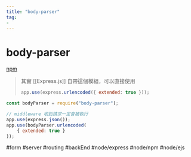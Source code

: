 ```yaml
---
title: "body-parser"
tag: 
- 
---
```

# body-parser
[npm](https://www.npmjs.com/package/body-parser)
> 其實 [[Express.js]] 自帶這個模組，可以直接使用
>```js
>app.use(express.urlencoded({ extended: true }));
>```

```js
const bodyParser = require("body-parser");

// middleware 收到請求一定會被執行
app.use(express.json());
app.use(bodyParser.urlencoded(
	{ extended: true }
));
```
#form #server #routing
#backEnd #node/express #node/npm #node/ejs 